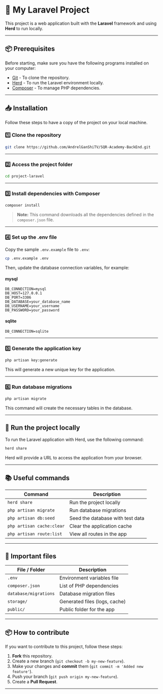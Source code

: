 # 🚀 My Laravel Project

This project is a web application built with the **Laravel** framework and using **Herd** to run locally.

---

## 📦 **Prerequisites**

Before starting, make sure you have the following programs installed on your computer:

-   [Git](https://git-scm.com/downloads) - To clone the repository.
-   [Herd](https://herd.dev/) - To run the Laravel environment locally.
-   [Composer](https://getcomposer.org/download/) - To manage PHP dependencies.

---

## 📥 **Installation**

Follow these steps to have a copy of the project on your local machine.

### 1️⃣ **Clone the repository**

```bash
git clone https://github.com/AndrelGanShiTV/SQR-Academy-BackEnd.git
```

---

### 2️⃣ **Access the project folder**

```bash
cd project-laravel
```

---

### 3️⃣ **Install dependencies with Composer**

```bash
composer install
```

> **Note:** This command downloads all the dependencies defined in the `composer.json` file.

---

### 4️⃣ **Set up the .env file**

Copy the sample `.env.example` file to `.env`:

```bash
cp .env.example .env
```

Then, update the database connection variables, for example:

#### mysql

```
DB_CONNECTION=mysql
DB_HOST=127.0.0.1
DB_PORT=3306
DB_DATABASE=your_database_name
DB_USERNAME=your_username
DB_PASSWORD=your_password

```

#### sqlite

```
DB_CONNECTION=sqlite

```

---

### 5️⃣ **Generate the application key**

```bash
php artisan key:generate
```

This will generate a new unique key for the application.

---

### 6️⃣ **Run database migrations**

```bash
php artisan migrate
```

This command will create the necessary tables in the database.

---

## 🚀 **Run the project locally**

To run the Laravel application with Herd, use the following command:

```bash
herd share
```

Herd will provide a URL to access the application from your browser.

---

## 📚 **Useful commands**

| **Command**               | **Description**                  |
| ------------------------- | -------------------------------- |
| `herd share`              | Run the project locally          |
| `php artisan migrate`     | Run database migrations          |
| `php artisan db:seed`     | Seed the database with test data |
| `php artisan cache:clear` | Clear the application cache      |
| `php artisan route:list`  | View all routes in the app       |

---

## 📄 **Important files**

| **File / Folder**     | **Description**               |
| --------------------- | ----------------------------- |
| `.env`                | Environment variables file    |
| `composer.json`       | List of PHP dependencies      |
| `database/migrations` | Database migration files      |
| `storage/`            | Generated files (logs, cache) |
| `public/`             | Public folder for the app     |

---

## 📦 **How to contribute**

If you want to contribute to this project, follow these steps:

1. **Fork** this repository.
2. Create a new branch (`git checkout -b my-new-feature`).
3. Make your changes and **commit** them (`git commit -m 'Added new feature'`).
4. Push your branch (`git push origin my-new-feature`).
5. Create a **Pull Request**.

---
